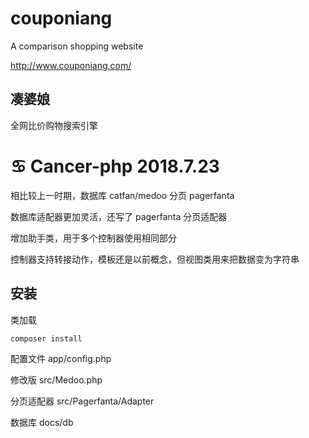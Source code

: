 # couponiang

A comparison shopping website

http://www.couponiang.com/

## 凑婆娘

全网比价购物搜索引擎



# ♋️ Cancer-php 2018.7.23

相比较上一时期，数据库 catfan/medoo 分页 pagerfanta

数据库适配器更加灵活，还写了 pagerfanta 分页适配器

增加助手类，用于多个控制器使用相同部分

控制器支持转接动作，模板还是以前概念，但视图类用来把数据变为字符串



## 安装

类加载

```
composer install
```

配置文件 app/config.php

修改版 src/Medoo.php

分页适配器 src/Pagerfanta/Adapter

数据库 docs/db

